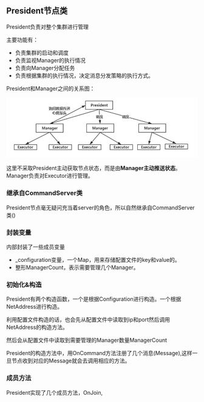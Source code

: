 ## President节点类
President负责对整个集群进行管理

主要功能有：

 - 负责集群的启动和调度
 - 负责监视Manager的执行情况
 - 负责向Manager分配任务
 - 负责根据集群的执行情况，决定消息分发策略的执行方式。

President和Manager之间的关系图：

![](image/structure2.jpg)

这里不采取President主动获取节点状态，而是由**Manager主动推送状态**。Manager负责对Executor进行管理。

### 继承自CommandServer类

President节点毫无疑问充当着server的角色，所以自然继承自CommandServer类()

### 封装变量
内部封装了一些成员变量

 - _configuration变量，一个Map，用来存储配置文件的key和value的。
 - 整形ManagerCount，表示需要管理几个Manager。


### 初始化\&构造
President有两个构造函数，一个是根据Configuration进行构造。一个根据NetAddress进行构造。

利用配置文件构造的话，也会先从配置文件中读取到ip和port然后调用NetAddress的构造方法。

然后会从配置文件中读取到需要管理的Manager数量ManagerCount

President的构造方法中，用OnCommand方法注册了几个消息(Message),这样一旦节点收到对应的Message就会去调用相应的方法。

### 成员方法

President实现了几个成员方法，OnJoin,

